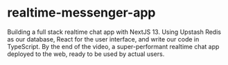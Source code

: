 # realtime-messenger-app
 Building a full stack realtime chat app with NextJS 13.  Using Upstash Redis as our database, React for the user interface, and write our code in TypeScript. By the end of the video, a super-performant realtime chat app deployed to the web, ready to be used by actual users. 
